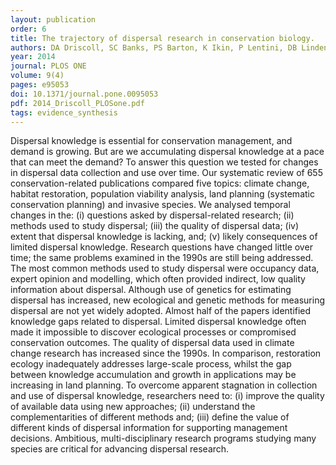 ```yaml
---
layout: publication
order: 6
title: The trajectory of dispersal research in conservation biology.
authors: DA Driscoll, SC Banks, PS Barton, K Ikin, P Lentini, DB Lindenmayer, AL Smith, LE Berry, EL Burns, A Edworthy, MJ Evans, R Gibson, R Heinsohn, B Howland, G Kay, N Munro, BC Scheele, I Stirnemann, D Stojanovic, N Sweaney, NR Villasenor, & <b>MJ Westgate</b>
year: 2014
journal: PLOS ONE
volume: 9(4)
pages: e95053
doi: 10.1371/journal.pone.0095053
pdf: 2014_Driscoll_PLOSone.pdf
tags: evidence_synthesis
---
```

Dispersal knowledge is essential for conservation management, and demand is growing. But are we accumulating dispersal knowledge at a pace that can meet the demand? To answer this question we tested for changes in dispersal data collection and use over time. Our systematic review of 655 conservation-related publications compared five topics: climate change, habitat restoration, population viability analysis, land planning (systematic conservation planning) and invasive species. We analysed temporal changes in the: (i) questions asked by dispersal-related research; (ii) methods used to study dispersal; (iii) the quality of dispersal data; (iv) extent that dispersal knowledge is lacking, and; (v) likely consequences of limited dispersal knowledge. Research questions have changed little over time; the same problems examined in the 1990s are still being addressed. The most common methods used to study dispersal were occupancy data, expert opinion and modelling, which often provided indirect, low quality information about dispersal. Although use of genetics for estimating dispersal has increased, new ecological and genetic methods for measuring dispersal are not yet widely adopted. Almost half of the papers identified knowledge gaps related to dispersal. Limited dispersal knowledge often made it impossible to discover ecological processes or compromised conservation outcomes. The quality of dispersal data used in climate change research has increased since the 1990s. In comparison, restoration ecology inadequately addresses large-scale process, whilst the gap between knowledge accumulation and growth in applications may be increasing in land planning. To overcome apparent stagnation in collection and use of dispersal knowledge, researchers need to: (i) improve the quality of available data using new approaches; (ii) understand the complementarities of different methods and; (iii) define the value of different kinds of dispersal information for supporting management decisions. Ambitious, multi-disciplinary research programs studying many species are critical for advancing dispersal research.